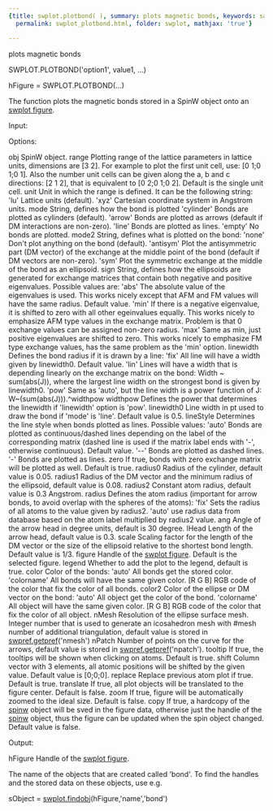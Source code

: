 ```yaml
---
{title: swplot.plotbond( ), summary: plots magnetic bonds, keywords: sample, sidebar: sw_sidebar,
  permalink: swplot_plotbond.html, folder: swplot, mathjax: 'true'}

---
```

plots magnetic bonds
 
SWPLOT.PLOTBOND('option1', value1, ...)
 
hFigure = SWPLOT.PLOTBOND(...)
 
The function plots the magnetic bonds stored in a SpinW object onto an
[swplot figure](swplot_figure.html).
 
Input:
 
Options:
 
obj       SpinW object.
range     Plotting range of the lattice parameters in lattice units,
          dimensions are [3 2]. For example to plot the first unit cell,
          use: [0 1;0 1;0 1]. Also the number unit cells can be given
          along the a, b and c directions: [2 1 2], that is equivalent to
          [0 2;0 1;0 2]. Default is the single unit cell.
unit      Unit in which the range is defined. It can be the following
          string:
              'lu'        Lattice units (default).
              'xyz'       Cartesian coordinate system in Angstrom units.
mode      String, defines how the bond is plotted
              'cylinder'  Bonds are plotted as cylinders (default).
              'arrow'     Bonds are plotted as arrows (default if DM
                          interactions are non-zero).
              'line'      Bonds are plotted as lines.
              'empty'     No bonds are plotted.
mode2     String, defines what is plotted on the bond:
              'none'      Don't plot anything on the bond (default).
              'antisym'   Plot the antisymmetric part (DM vector) of the 
                          exchange at the middle point of the bond
                          (default if DM vectors are non-zero).
              'sym'       Plot the symmetric exchange at the middle
                          of the bond as an ellipsoid.
sign      String, defines how the ellipsoids are generated for exchange
          matrices that contain both negative and positive eigenvalues.
          Possible values are:
              'abs'       The absolute value of the eigenvalues is used.
                          This works nicely except that AFM and FM values
                          will have the same radius. Default value.
              'min'       If there is a negative eigenvalue, it is
                          shifted to zero with all other egeinvalues
                          equally. This works nicely to emphasize AFM
                          type values in the exchange matrix. Problem is
                          that 0 exchange values can be assigned non-zero
                          radius.
              'max'       Same as min, just positive eigenvalues are
                          shifted to zero. This works nicely to emphasize
                          FM type exchange values, has the same problem
                          as the 'min' option.
linewidth Defines the bond radius if it is drawn by a line:
              'fix'       All line will have a width given by linewidth0.
                          Default value.
              'lin'       Lines will have a width that is depending 
                          linearly on the exchange matrix on the bond:
                                  Width ~ sum(abs(J)), 
                          where the largest line width on
                          the strongest bond is given by linewidth0.
              'pow'       Same as 'auto', but the line width is a
                          power function of J: W~(sum(abs(J))).^widthpow
widthpow  Defines the power that determines the linewidth if 'linewidth'
          option is 'pow'.
linewidth0 Line width in pt used to draw the bond if 'mode' is 'line'. 
          Default value is 0.5.
lineStyle Determines the line style when bonds plotted as lines. Possible
          values:
              'auto'      Bonds are plotted as continuous/dashed lines
                          depending on the label of the corresponding
                          matrix (dashed line is used if the matrix
                          label ends with '-', otherwise continuous).
                          Default value.
              '--'        Bonds are plotted as dashed lines.
              '-'         Bonds are plotted as lines.
zero      If true, bonds with zero exchange matrix will be plotted as
          well. Default is true.
radius0   Radius of the cylinder, default value is 0.05.
radius1   Radius of the DM vector and the minimum radius of the 
          ellipsoid, default value is 0.08.
radius2   Constant atom radius, default value is 0.3 Angstrom.
radius    Defines the atom radius (important for arrow bonds, to avoid
          overlap with the spheres of the atoms):
              'fix'       Sets the radius of all atoms to the value
                          given by radius2.
              'auto'      use radius data from database based on the atom
                          label multiplied by radius2 value.
ang       Angle of the arrow head in degree units, default is 30 degree.
lHead     Length of the arrow head, default value is 0.3.
scale     Scaling factor for the length of the DM vector or the size of
          the ellipsoid relative to the shortest bond length. Default 
          value is 1/3.
figure    Handle of the [swplot figure](swplot_figure.html). Default is the selected figure.
legend    Whether to add the plot to the legend, default is true.
color     Color of the bonds:
              'auto'      All bonds get the stored color.
              'colorname' All bonds will have the same given color.
              [R G B]     RGB code of the color that fix the color of all
                          bonds.
color2    Color of the ellipse or DM vector on the bond:
              'auto'      All object get the color of the bond.
              'colorname' All object will have the same given color.
              [R G B]     RGB code of the color that fix the color of all
                          object.
nMesh     Resolution of the ellipse surface mesh. Integer number that is
          used to generate an icosahedron mesh with #mesh number of
          additional triangulation, default value is stored in
          [swpref.getpref](swpref_getpref.html)('nmesh')
nPatch    Number of points on the curve for the arrows, default
          value is stored in [swpref.getpref](swpref_getpref.html)('npatch').
tooltip   If true, the tooltips will be shown when clicking on atoms.
          Default is true.
shift     Column vector with 3 elements, all atomic positions will be
          shifted by the given value. Default value is [0;0;0].
replace   Replace previous atom plot if true. Default is true.
translate If true, all plot objects will be translated to the figure
          center. Default is false.
zoom      If true, figure will be automatically zoomed to the ideal size.
          Default is false.
copy      If true, a hardcopy of the [spinw](spinw.html) object will be sved in the
          figure data, otherwise just the handle of the [spinw](spinw.html) object, 
          thus the figure can be updated when the spin object changed.
          Default value is false. 
 
Output:
 
hFigure           Handle of the [swplot figure](swplot_figure.html).
 
The name of the objects that are created called 'bond'. To find the
handles and the stored data on these objects, use e.g.
 
  sObject = [swplot.findobj](swplot_findobj.html)(hFigure,'name','bond')
 

